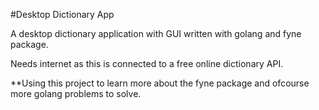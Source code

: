 #Desktop Dictionary App

A desktop dictionary application with GUI written with golang and fyne package.

Needs internet as this is connected to a free online dictionary API.

**Using this project to learn more about the fyne package and ofcourse more golang problems to solve.


